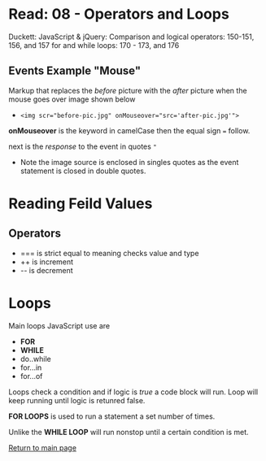 
# Read: 08 - Operators and Loops

Duckett: JavaScript & jQuery:
Comparison and logical operators: 150-151, 156, and 157
for and while loops: 170 - 173, and 176

## Events Example "Mouse"

Markup that replaces the *before* picture with the *after* picture when the mouse goes over image shown below
 - `<img scr="before-pic.jpg" onMouseover="src='after-pic.jpg'">`

**onMouseover** is the keyword in camelCase then the equal sign `=` follow.

next is the *response* to the event in quotes `"`
  - Note the image source is enclosed in singles quotes as the event statement is closed in double quotes.

  # Reading Feild Values

  ## Operators

  - === is strict equal to meaning checks value and type
  - ++ is increment 
  - -- is decrement


# Loops
Main loops JavaScript use are 
- **FOR** 
- **WHILE** 
- do..while
- for...in
- for...of

Loops check a condition and if logic is *true* a code block will run. Loop will keep running until logic is retunred false.

**FOR LOOPS** is used to run a statement a set number of times.

Unlike the **WHILE LOOP** will run nonstop until a certain condition is met.


[Return to main page](https://shawn-ebanks.github.io/Reading-Notes/)